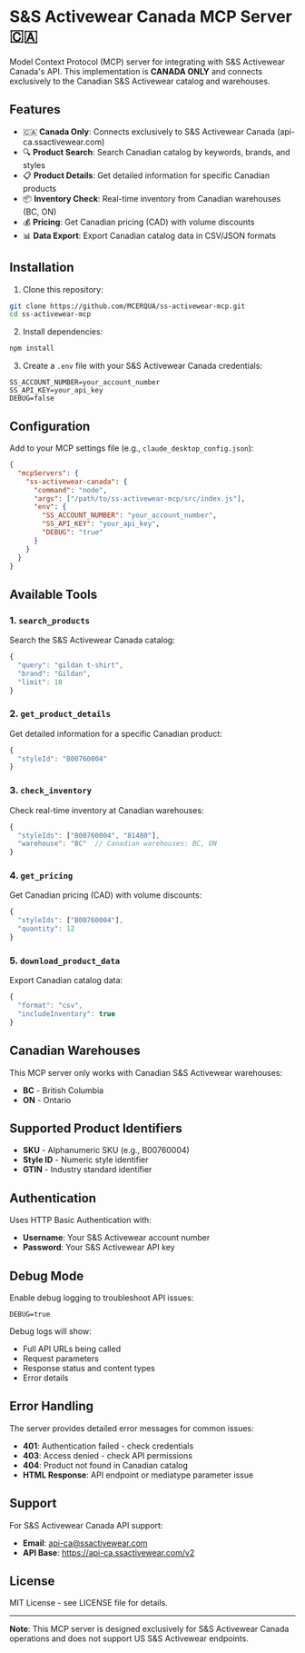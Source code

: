 # S&S Activewear Canada MCP Server 🇨🇦

Model Context Protocol (MCP) server for integrating with S&S Activewear Canada's API. This implementation is **CANADA ONLY** and connects exclusively to the Canadian S&S Activewear catalog and warehouses.

## Features

- 🇨🇦 **Canada Only**: Connects exclusively to S&S Activewear Canada (api-ca.ssactivewear.com)
- 🔍 **Product Search**: Search Canadian catalog by keywords, brands, and styles
- 📋 **Product Details**: Get detailed information for specific Canadian products
- 📦 **Inventory Check**: Real-time inventory from Canadian warehouses (BC, ON)
- 💰 **Pricing**: Get Canadian pricing (CAD) with volume discounts
- 📊 **Data Export**: Export Canadian catalog data in CSV/JSON formats

## Installation

1. Clone this repository:
```bash
git clone https://github.com/MCERQUA/ss-activewear-mcp.git
cd ss-activewear-mcp
```

2. Install dependencies:
```bash
npm install
```

3. Create a `.env` file with your S&S Activewear Canada credentials:
```env
SS_ACCOUNT_NUMBER=your_account_number
SS_API_KEY=your_api_key
DEBUG=false
```

## Configuration

Add to your MCP settings file (e.g., `claude_desktop_config.json`):

```json
{
  "mcpServers": {
    "ss-activewear-canada": {
      "command": "node",
      "args": ["/path/to/ss-activewear-mcp/src/index.js"],
      "env": {
        "SS_ACCOUNT_NUMBER": "your_account_number",
        "SS_API_KEY": "your_api_key",
        "DEBUG": "true"
      }
    }
  }
}
```

## Available Tools

### 1. `search_products`
Search the S&S Activewear Canada catalog:
```javascript
{
  "query": "gildan t-shirt",
  "brand": "Gildan",
  "limit": 10
}
```

### 2. `get_product_details`
Get detailed information for a specific Canadian product:
```javascript
{
  "styleId": "B00760004"
}
```

### 3. `check_inventory`
Check real-time inventory at Canadian warehouses:
```javascript
{
  "styleIds": ["B00760004", "81480"],
  "warehouse": "BC"  // Canadian warehouses: BC, ON
}
```

### 4. `get_pricing`
Get Canadian pricing (CAD) with volume discounts:
```javascript
{
  "styleIds": ["B00760004"],
  "quantity": 12
}
```

### 5. `download_product_data`
Export Canadian catalog data:
```javascript
{
  "format": "csv",
  "includeInventory": true
}
```

## Canadian Warehouses

This MCP server only works with Canadian S&S Activewear warehouses:
- **BC** - British Columbia
- **ON** - Ontario

## Supported Product Identifiers

- **SKU** - Alphanumeric SKU (e.g., B00760004)
- **Style ID** - Numeric style identifier
- **GTIN** - Industry standard identifier

## Authentication

Uses HTTP Basic Authentication with:
- **Username**: Your S&S Activewear account number
- **Password**: Your S&S Activewear API key

## Debug Mode

Enable debug logging to troubleshoot API issues:
```env
DEBUG=true
```

Debug logs will show:
- Full API URLs being called
- Request parameters
- Response status and content types
- Error details

## Error Handling

The server provides detailed error messages for common issues:
- **401**: Authentication failed - check credentials
- **403**: Access denied - check API permissions  
- **404**: Product not found in Canadian catalog
- **HTML Response**: API endpoint or mediatype parameter issue

## Support

For S&S Activewear Canada API support:
- **Email**: api-ca@ssactivewear.com
- **API Base**: https://api-ca.ssactivewear.com/v2

## License

MIT License - see LICENSE file for details.

---

**Note**: This MCP server is designed exclusively for S&S Activewear Canada operations and does not support US S&S Activewear endpoints.
